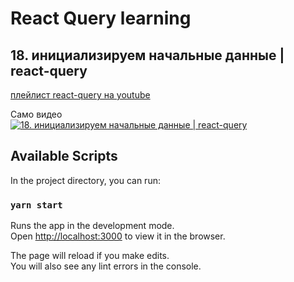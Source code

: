 # React Query learning
## 18. инициализируем начальные данные | react-query

[плейлист react-query на youtube](https://youtube.com/playlist?list=PL5MDzsMECm45ZzoJ0F2-50aAvbbNd47_E)

Само видео   
[![18. инициализируем начальные данные | react-query](https://yt-embed.herokuapp.com/embed?v=Oe5x06hz8R0)](https://youtu.be/Oe5x06hz8R0)
## Available Scripts

In the project directory, you can run:

### `yarn start`

Runs the app in the development mode.\
Open [http://localhost:3000](http://localhost:3000) to view it in the browser.

The page will reload if you make edits.\
You will also see any lint errors in the console.

